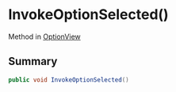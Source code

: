 # InvokeOptionSelected()

Method in [OptionView](./)

## Summary

```csharp
public void InvokeOptionSelected()
```
